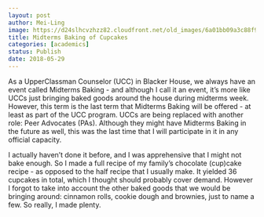 ```yaml
---
layout: post
author: Mei-Ling
image: https://d24slhcvzhzz82.cloudfront.net/old_images/6a01bb09a3c88f970d0224e038dfc6200d-pi.jpg
title: Midterms Baking of Cupcakes
categories: [academics]
status: Publish
date: 2018-05-29
---
```



As a UpperClassman Counselor (UCC) in Blacker House, we always have an event called Midterms Baking - and although I call it an event, it’s more like UCCs just bringing baked goods around the house during midterms week. However, this term is the last term that Midterms Baking will be offered - at least as part of the UCC program. UCCs are being replaced with another role: Peer Advocates (PAs). Although they might have Midterms Baking in the future as well, this was the last time that I will participate in it in any official capacity.

I actually haven’t done it before, and I was apprehensive that I might not bake enough. So I made a full recipe of my family’s chocolate (cup)cake recipe - as opposed to the half recipe that I usually make. It yielded 36 cupcakes in total, which I thought should probably cover demand. However I forgot to take into account the other baked goods that we would be bringing around: cinnamon rolls, cookie dough and brownies, just to name a few. So really, I made plenty.

